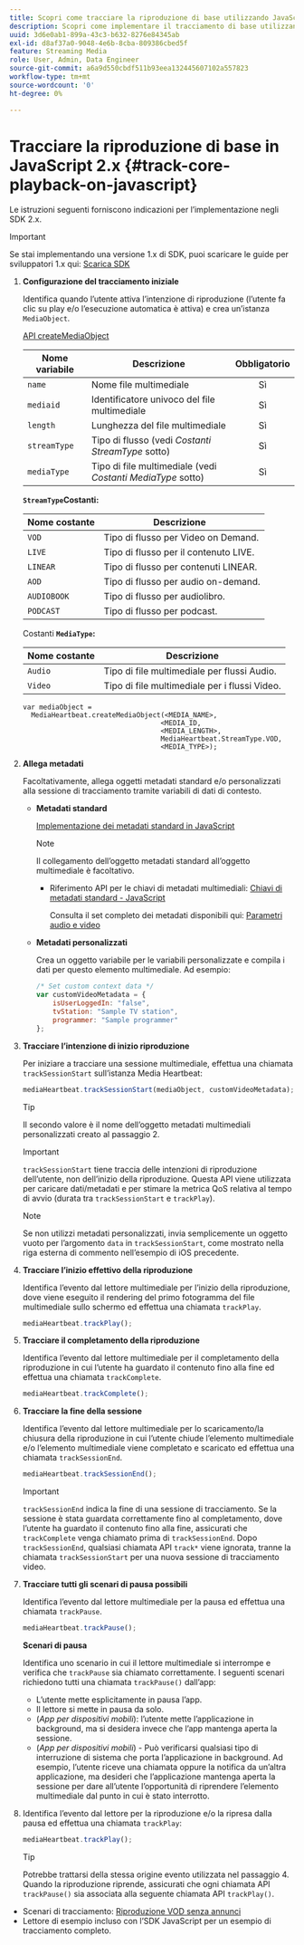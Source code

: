 ```yaml
---
title: Scopri come tracciare la riproduzione di base utilizzando JavaScript 2.x
description: Scopri come implementare il tracciamento di base utilizzando Media SDK in un browser che utilizza le app JavaScript 2.x.
uuid: 3d6e0ab1-899a-43c3-b632-8276e84345ab
exl-id: d8af37a0-9048-4e6b-8cba-809386cbed5f
feature: Streaming Media
role: User, Admin, Data Engineer
source-git-commit: a6a9d550cbdf511b93eea132445607102a557823
workflow-type: tm+mt
source-wordcount: '0'
ht-degree: 0%

---
```


# Tracciare la riproduzione di base in JavaScript 2.x {#track-core-playback-on-javascript}

Le istruzioni seguenti forniscono indicazioni per l’implementazione negli SDK 2.x.

>[!IMPORTANT]
>Se stai implementando una versione 1.x di SDK, puoi scaricare le guide per sviluppatori 1.x qui: [Scarica SDK](/help/getting-started/download-sdks.md)

1. **Configurazione del tracciamento iniziale**

   Identifica quando l’utente attiva l’intenzione di riproduzione (l’utente fa clic su play e/o l’esecuzione automatica è attiva) e crea un’istanza `MediaObject`.

   [API createMediaObject](https://adobe-marketing-cloud.github.io/media-sdks/reference/javascript/MediaHeartbeat.html#.createMediaObject)

   | Nome variabile | Descrizione | Obbligatorio |
   | --- | --- | :---: |
   | `name` | Nome file multimediale | Sì |
   | `mediaid` | Identificatore univoco del file multimediale | Sì |
   | `length` | Lunghezza del file multimediale | Sì |
   | `streamType` | Tipo di flusso (vedi _Costanti StreamType_ sotto) | Sì |
   | `mediaType` | Tipo di file multimediale (vedi _Costanti MediaType_ sotto) | Sì |

   **`StreamType`Costanti:**

   | Nome costante | Descrizione   |
   |---|---|
   | `VOD` | Tipo di flusso per Video on Demand. |
   | `LIVE` | Tipo di flusso per il contenuto LIVE. |
   | `LINEAR` | Tipo di flusso per contenuti LINEAR. |
   | `AOD` | Tipo di flusso per audio on-demand. |
   | `AUDIOBOOK` | Tipo di flusso per audiolibro. |
   | `PODCAST` | Tipo di flusso per podcast. |

   Costanti **`MediaType`:**

   | Nome costante | Descrizione |
   |---|---|
   | `Audio` | Tipo di file multimediale per flussi Audio. |
   | `Video` | Tipo di file multimediale per i flussi Video. |

   ```
   var mediaObject =  
     MediaHeartbeat.createMediaObject(<MEDIA_NAME>,  
                                     <MEDIA_ID,  
                                     <MEDIA_LENGTH>,
                                     MediaHeartbeat.StreamType.VOD,
                                     <MEDIA_TYPE>);
   ```

1. **Allega metadati**

   Facoltativamente, allega oggetti metadati standard e/o personalizzati alla sessione di tracciamento tramite variabili di dati di contesto.

   * **Metadati standard**

     [Implementazione dei metadati standard in JavaScript](/help/use-cases/track-av-playback/impl-std-metadata/impl-std-md-js/impl-std-metadata-js.md)

     >[!NOTE]
     >
     >Il collegamento dell’oggetto metadati standard all’oggetto multimediale è facoltativo.

      * Riferimento API per le chiavi di metadati multimediali: [Chiavi di metadati standard - JavaScript](https://adobe-marketing-cloud.github.io/media-sdks/reference/javascript)

        Consulta il set completo dei metadati disponibili qui: [Parametri audio e video](/help/implementation/variables/audio-video-parameters.md)

   * **Metadati personalizzati**

     Crea un oggetto variabile per le variabili personalizzate e compila i dati per questo elemento multimediale. Ad esempio:

     ```js
     /* Set custom context data */
     var customVideoMetadata = {
         isUserLoggedIn: "false",
         tvStation: "Sample TV station",
         programmer: "Sample programmer"
     };
     ```

1. **Tracciare l’intenzione di inizio riproduzione**

   Per iniziare a tracciare una sessione multimediale, effettua una chiamata `trackSessionStart` sull’istanza Media Heartbeat:

   ```js
   mediaHeartbeat.trackSessionStart(mediaObject, customVideoMetadata);
   ```

   >[!TIP]
   >
   >Il secondo valore è il nome dell’oggetto metadati multimediali personalizzati creato al passaggio 2.

   >[!IMPORTANT]
   >
   >`trackSessionStart` tiene traccia delle intenzioni di riproduzione dell’utente, non dell’inizio della riproduzione. Questa API viene utilizzata per caricare dati/metadati e per stimare la metrica QoS relativa al tempo di avvio (durata tra `trackSessionStart` e `trackPlay`).

   >[!NOTE]
   >
   >Se non utilizzi metadati personalizzati, invia semplicemente un oggetto vuoto per l’argomento `data` in `trackSessionStart`, come mostrato nella riga esterna di commento nell’esempio di iOS precedente.

1. **Tracciare l’inizio effettivo della riproduzione**

   Identifica l’evento dal lettore multimediale per l’inizio della riproduzione, dove viene eseguito il rendering del primo fotogramma del file multimediale sullo schermo ed effettua una chiamata `trackPlay`.

   ```js
   mediaHeartbeat.trackPlay();
   ```

1. **Tracciare il completamento della riproduzione**

   Identifica l’evento dal lettore multimediale per il completamento della riproduzione in cui l’utente ha guardato il contenuto fino alla fine ed effettua una chiamata `trackComplete`.

   ```js
   mediaHeartbeat.trackComplete();
   ```

1. **Tracciare la fine della sessione**

   Identifica l’evento dal lettore multimediale per lo scaricamento/la chiusura della riproduzione in cui l’utente chiude l’elemento multimediale e/o l’elemento multimediale viene completato e scaricato ed effettua una chiamata `trackSessionEnd`.

   ```js
   mediaHeartbeat.trackSessionEnd();
   ```

   >[!IMPORTANT]
   >
   >`trackSessionEnd` indica la fine di una sessione di tracciamento. Se la sessione è stata guardata correttamente fino al completamento, dove l’utente ha guardato il contenuto fino alla fine, assicurati che `trackComplete` venga chiamato prima di `trackSessionEnd`. Dopo `trackSessionEnd`, qualsiasi chiamata API `track*` viene ignorata, tranne la chiamata `trackSessionStart` per una nuova sessione di tracciamento video.

1. **Tracciare tutti gli scenari di pausa possibili**

   Identifica l’evento dal lettore multimediale per la pausa ed effettua una chiamata `trackPause`.

   ```js
   mediaHeartbeat.trackPause();
   ```

   **Scenari di pausa**

   Identifica uno scenario in cui il lettore multimediale si interrompe e verifica che `trackPause` sia chiamato correttamente. I seguenti scenari richiedono tutti una chiamata `trackPause()` dall’app:

   * L’utente mette esplicitamente in pausa l’app.
   * Il lettore si mette in pausa da solo.
   * (*App per dispositivi mobili*): l’utente mette l’applicazione in background, ma si desidera invece che l’app mantenga aperta la sessione.
   * (*App per dispositivi mobili*) - Può verificarsi qualsiasi tipo di interruzione di sistema che porta l’applicazione in background. Ad esempio, l’utente riceve una chiamata oppure la notifica da un’altra applicazione, ma desideri che l’applicazione mantenga aperta la sessione per dare all’utente l’opportunità di riprendere l’elemento multimediale dal punto in cui è stato interrotto.

1. Identifica l’evento dal lettore per la riproduzione e/o la ripresa dalla pausa ed effettua una chiamata `trackPlay`:

   ```js
   mediaHeartbeat.trackPlay();
   ```

   >[!TIP]
   >
   >Potrebbe trattarsi della stessa origine evento utilizzata nel passaggio 4. Quando la riproduzione riprende, assicurati che ogni chiamata API `trackPause()` sia associata alla seguente chiamata API `trackPlay()`.

* Scenari di tracciamento: [Riproduzione VOD senza annunci](/help/use-cases/tracking-scenarios/vod-no-intrs-details.md)
* Lettore di esempio incluso con l’SDK JavaScript per un esempio di tracciamento completo.
